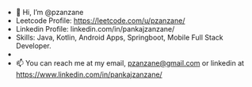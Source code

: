 - 👋 Hi, I’m @pzanzane
-    Leetcode Profile: https://leetcode.com/u/pzanzane/
-    Linkedin Profile: linkedin.com/in/pankajzanzane/
-    Skills: Java, Kotlin, Android Apps, Springboot, Mobile Full Stack Developer.
-    
- 📫 You can reach me at my email, pzanzane@gmail.com or linkedin at https://www.linkedin.com/in/pankajzanzane/

<!---
pzanzane/pzanzane is a ✨ special ✨ repository because its `README.md` (this file) appears on your GitHub profile.
You can click the Preview link to take a look at your changes.
--->
